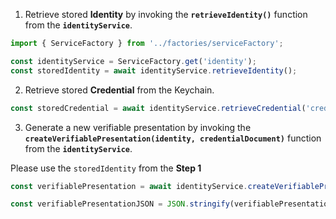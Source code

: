 
1. Retrieve stored **Identity** by invoking the **`retrieveIdentity()`** function from the **`identityService`**. 

```js
import { ServiceFactory } from '../factories/serviceFactory';  

const identityService = ServiceFactory.get('identity');
const storedIdentity = await identityService.retrieveIdentity();
```

2. Retrieve stored **Credential** from the Keychain.

```js
const storedCredential = await identityService.retrieveCredential('credentialId');
```

3. Generate a new verifiable presentation by invoking the **`createVerifiablePresentation(identity, credentialDocument)`** function from the **`identityService`**.  

Please use the `storedIdentity` from the **Step 1**

```js
const verifiablePresentation = await identityService.createVerifiablePresentation(storedIdentity, storedCredential.credentialDocument);

const verifiablePresentationJSON = JSON.stringify(verifiablePresentation, null, 2);
```
